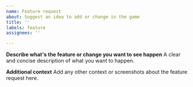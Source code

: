 ```yaml
---
name: Feature request
about: Suggest an idea to add or change in the game
title: ''
labels: feature
assignees: ''

---
```


**Describe what's the feature or change you want to see happen**
A clear and concise description of what you want to happen.

**Additional context**
Add any other context or screenshots about the feature request here.
